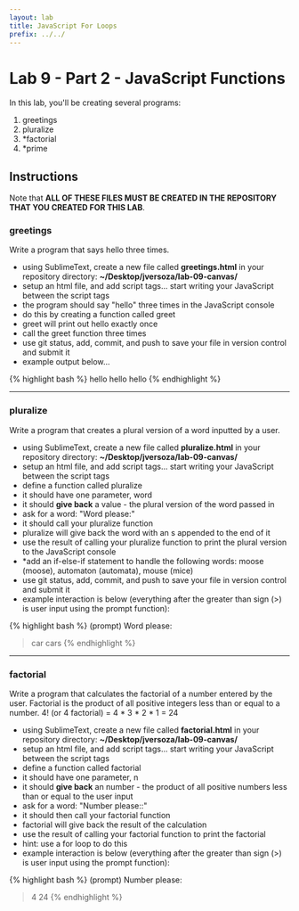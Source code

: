 ```yaml
---
layout: lab
title: JavaScript For Loops
prefix: ../../
---
```

# Lab 9 - Part 2 - JavaScript Functions

In this lab, you'll be creating several programs:

1. greetings
2. pluralize 
3. \*factorial
4. \*prime


## Instructions

Note that __ALL OF THESE FILES MUST BE CREATED IN THE REPOSITORY THAT YOU CREATED FOR THIS LAB__.

### greetings

Write a program that says hello three times.

* using SublimeText, create a new file called __greetings.html__ in your repository directory: __~/Desktop/jversoza/lab-09-canvas/__
* setup an html file, and add script tags... start writing your JavaScript between the script tags
* the program should say "hello" three times in the JavaScript console
* do this by creating a function called greet
* greet will print out hello exactly once
* call the greet function three times
* use git status, add, commit, and push to save your file in version control and submit it
* example output below...

{% highlight bash %}
hello
hello
hello
{% endhighlight %}

<hr>

### pluralize

Write a program that creates a plural version of a word inputted by a user.

* using SublimeText, create a new file called __pluralize.html__ in your repository directory: __~/Desktop/jversoza/lab-09-canvas/__
* setup an html file, and add script tags... start writing your JavaScript between the script tags
* define a function called pluralize
* it should have one parameter, word
* it should __give back__ a value - the plural version of the word passed in
* ask for a word: "Word please:"
* it should call your pluralize function
* pluralize will give back the word with an s appended to the end of it
* use the result of calling your pluralize function to print the plural version to the JavaScript console
* \*add an if-else-if statement to handle the following words: moose (moose), automaton (automata), mouse (mice)
* use git status, add, commit, and push to save your file in version control and submit it
* example interaction is below (everything after the greater than sign (&gt;) is user input using the prompt function):

{% highlight bash %}
(prompt) Word please:
> car
cars
{% endhighlight %}

<hr>

### factorial

Write a program that calculates the factorial of a number entered by the user.  Factorial is the product of all positive integers less than or equal to a number.  4! (or 4 factorial) = 4 * 3 * 2 * 1 = 24

* using SublimeText, create a new file called __factorial.html__ in your repository directory: __~/Desktop/jversoza/lab-09-canvas/__
* setup an html file, and add script tags... start writing your JavaScript between the script tags
* define a function called factorial
* it should have one parameter, n
* it should __give back__ an number - the product of all positive numbers less than or equal to the user input
* ask for a word: "Number please::"
* it should then call your factorial function
* factorial will give back the result of the calculation
* use the result of calling your factorial function to print the factorial
* hint: use a for loop to do this
* example interaction is below (everything after the greater than sign (&gt;) is user input using the prompt function):

{% highlight bash %}
(prompt) Number please:
> 4
24
{% endhighlight %}
